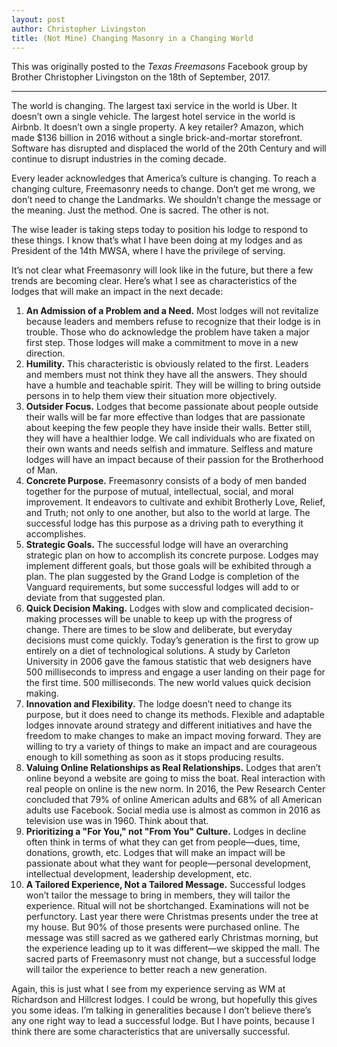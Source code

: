```yaml
---
layout: post
author: Christopher Livingston
title: (Not Mine) Changing Masonry in a Changing World
---
```

This was originally posted to the *Texas Freemasons* Facebook group by Brother Christopher Livingston on the 18th of September, 2017.

* * *

The world is changing. The largest taxi service in the world is Uber. It doesn’t own a single vehicle. The largest hotel service in the world is Airbnb. It doesn’t own a single property. A key retailer? Amazon, which made $136 billion in 2016 without a single brick-and-mortar storefront. Software has disrupted and displaced the world of the 20th Century and will continue to disrupt industries in the coming decade.

Every leader acknowledges that America’s culture is changing. To reach a changing culture, Freemasonry needs to change. Don’t get me wrong, we don’t need to change the Landmarks. We shouldn’t change the message or the meaning. Just the method. One is sacred. The other is not.

The wise leader is taking steps today to position his lodge to respond to these things. I know that’s what I have been doing at my lodges and as President of the 14th MWSA, where I have the privilege of serving.

It’s not clear what Freemasonry will look like in the future, but there a few trends are becoming clear. Here’s what I see as characteristics of the lodges that will make an impact in the next decade:

1. **An Admission of a Problem and a Need.** Most lodges will not revitalize because leaders and members refuse to recognize that their lodge is in trouble. Those who do acknowledge the problem have taken a major first step. Those lodges will make a commitment to move in a new direction.
2. **Humility.** This characteristic is obviously related to the first. Leaders and members must not think they have all the answers. They should have a humble and teachable spirit. They will be willing to bring outside persons in to help them view their situation more objectively.
3. **Outsider Focus.** Lodges that become passionate about people outside their walls will be far more effective than lodges that are passionate about keeping the few people they have inside their walls. Better still, they will have a healthier lodge. We call individuals who are fixated on their own wants and needs selfish and immature. Selfless and mature lodges will have an impact because of their passion for the Brotherhood of Man.
4. **Concrete Purpose.** Freemasonry consists of a body of men banded together for the purpose of mutual, intellectual, social, and moral improvement. It endeavors to cultivate and exhibit Brotherly Love, Relief, and Truth; not only to one another, but also to the world at large. The successful lodge has this purpose as a driving path to everything it accomplishes.
5. **Strategic Goals.** The successful lodge will have an overarching strategic plan on how to accomplish its concrete purpose. Lodges may implement different goals, but those goals will be exhibited through a plan. The plan suggested by the Grand Lodge is completion of the Vanguard requirements, but some successful lodges will add to or deviate from that suggested plan.
6. **Quick Decision Making.** Lodges with slow and complicated decision-making processes will be unable to keep up with the progress of change. There are times to be slow and deliberate, but everyday decisions must come quickly. Today’s generation is the first to grow up entirely on a diet of technological solutions. A study by Carleton University in 2006 gave the famous statistic that web designers have 500 milliseconds to impress and engage a user landing on their page for the first time. 500 milliseconds. The new world values quick decision making.
7. **Innovation and Flexibility.** The lodge doesn’t need to change its purpose, but it does need to change its methods. Flexible and adaptable lodges innovate around strategy and different initiatives and have the freedom to make changes to make an impact moving forward. They are willing to try a variety of things to make an impact and are courageous enough to kill something as soon as it stops producing results.
8. **Valuing Online Relationships as Real Relationships.** Lodges that aren’t online beyond a website are going to miss the boat. Real interaction with real people on online is the new norm. In 2016, the Pew Research Center concluded that 79% of online American adults and 68% of all American adults use Facebook. Social media use is almost as common in 2016 as television use was in 1960. Think about that.
9. **Prioritizing a "For You," not "From You" Culture.** Lodges in decline often think in terms of what they can get from people—dues, time, donations, growth, etc. Lodges that will make an impact will be passionate about what they want for people—personal development, intellectual development, leadership development, etc.
10. **A Tailored Experience, Not a Tailored Message.** Successful lodges won’t tailor the message to bring in members, they will tailor the experience. Ritual will not be shortchanged. Examinations will not be perfunctory. Last year there were Christmas presents under the tree at my house. But 90% of those presents were purchased online. The message was still sacred as we gathered early Christmas morning, but the experience leading up to it was different—we skipped the mall. The sacred parts of Freemasonry must not change, but a successful lodge will tailor the experience to better reach a new generation.

Again, this is just what I see from my experience serving as WM at Richardson and Hillcrest lodges. I could be wrong, but hopefully this gives you some ideas. I’m talking in generalities because I don’t believe there’s any one right way to lead a successful lodge. But I have points, because I think there are some characteristics that are universally successful.

